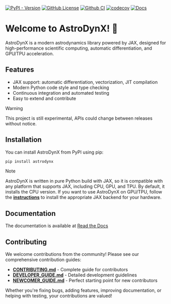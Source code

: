 [![PyPI - Version](https://img.shields.io/pypi/v/astrodynx)](https://pypi.org/project/astrodynx/)
[![GitHub License](https://img.shields.io/github/license/adxorg/astrodynx)](https://github.com/adxorg/astrodynx/blob/main/LICENSE)
[![Github CI](https://github.com/adxorg/astrodynx/actions/workflows/ci.yml/badge.svg)](https://github.com/adxorg/astrodynx/actions/workflows/ci.yml)
[![codecov](https://codecov.io/gh/adxorg/astrodynx/graph/badge.svg?token=azxgWzPIIU)](https://codecov.io/gh/adxorg/astrodynx)
[![Docs](https://app.readthedocs.org/projects/astrodynx/badge/?version=latest)](https://app.readthedocs.org/projects/astrodynx/builds/)

# Welcome to AstroDynX! 🚀

AstroDynX is a modern astrodynamics library powered by JAX, designed for high-performance scientific computing, automatic differentiation, and GPU/TPU acceleration.

## Features
- JAX support: automatic differentiation, vectorization, JIT compilation
- Modern Python code style and type checking
- Continuous integration and automated testing
- Easy to extend and contribute

> [!WARNING]
> This project is still experimental, APIs could change between releases without notice.

## Installation
You can install AstroDynX from PyPI using pip:
```bash
pip install astrodynx
```
> [!NOTE]
> AstroDynX is written in pure Python build with JAX, so it is compatible with any platform that supports JAX, including CPU, GPU, and TPU. By default, it installs the CPU version. If you want to use AstroDynX on GPU/TPU, follow the [**instructions**](https://jax.readthedocs.io/en/latest/installation.html) to install the appropriate JAX backend for your hardware.

## Documentation
The documentation is available at [Read the Docs](https://astrodynx.readthedocs.io/)

## Contributing

We welcome contributions from the community! Please see our comprehensive contribution guides:

- **[CONTRIBUTING.md](CONTRIBUTING.md)** - Complete guide for contributors
- **[DEVELOPER_GUIDE.md](DEVELOPER_GUIDE.md)** - Detailed development guidelines
- **[NEWCOMER_GUIDE.md](NEWCOMER_GUIDE.md)** - Perfect starting point for new contributors

Whether you're fixing bugs, adding features, improving documentation, or helping with testing, your contributions are valued!
